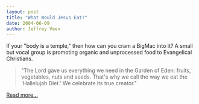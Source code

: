 ```yaml
---
layout: post
title: "What Would Jesus Eat?"
date: 2004-06-09
author: Jeffrey Veen
---
```

If your "body is a temple," then how can you cram a BigMac into it? A small but vocal group is promoting organic and unprocessed food to Evangelical Christians.

<blockquote>

"The Lord gave us everything we need in the Garden of Eden: fruits, vegetables, nuts and seeds. That's why we call the way we eat the 'Hallelujah Diet.' We celebrate its true creator."

</blockquote>

<a href="http://www.thebostonchannel.com/health/3390456/detail.html">Read more...</a>
